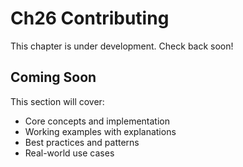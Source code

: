 # Ch26 Contributing

This chapter is under development. Check back soon!

## Coming Soon

This section will cover:
- Core concepts and implementation
- Working examples with explanations
- Best practices and patterns
- Real-world use cases
